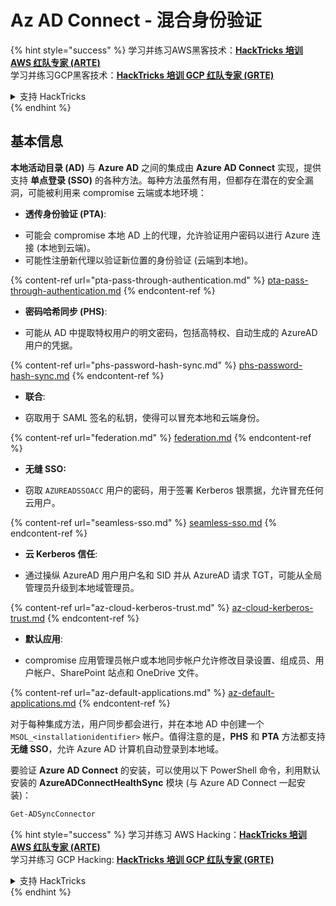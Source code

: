 # Az AD Connect - 混合身份验证

{% hint style="success" %}
学习并练习AWS黑客技术：<img src="/.gitbook/assets/image.png" alt="" data-size="line">[**HackTricks 培训 AWS 红队专家 (ARTE)**](https://training.hacktricks.xyz/courses/arte)<img src="/.gitbook/assets/image.png" alt="" data-size="line">\
学习并练习GCP黑客技术：<img src="/.gitbook/assets/image (2).png" alt="" data-size="line">[**HackTricks 培训 GCP 红队专家 (GRTE)**<img src="/.gitbook/assets/image (2).png" alt="" data-size="line">](https://training.hacktricks.xyz/courses/grte)

<details>

<summary>支持 HackTricks</summary>

* 查看[**订阅计划**](https://github.com/sponsors/carlospolop)!
* **加入** 💬 [**Discord 群组**](https://discord.gg/hRep4RUj7f) 或 [**电报群组**](https://t.me/peass) 或 **关注**我们的 **Twitter** 🐦 [**@hacktricks\_live**](https://twitter.com/hacktricks\_live)**.**
* 通过向 [**HackTricks**](https://github.com/carlospolop/hacktricks) 和 [**HackTricks Cloud**](https://github.com/carlospolop/hacktricks-cloud) github 仓库提交 PR 来分享黑客技巧。

</details>
{% endhint %}

## 基本信息

**本地活动目录 (AD)** 与 **Azure AD** 之间的集成由 **Azure AD Connect** 实现，提供支持 **单点登录 (SSO)** 的各种方法。每种方法虽然有用，但都存在潜在的安全漏洞，可能被利用来 compromise 云端或本地环境：

* **透传身份验证 (PTA)**:
- 可能会 compromise 本地 AD 上的代理，允许验证用户密码以进行 Azure 连接 (本地到云端)。
- 可能性注册新代理以验证新位置的身份验证 (云端到本地)。

{% content-ref url="pta-pass-through-authentication.md" %}
[pta-pass-through-authentication.md](pta-pass-through-authentication.md)
{% endcontent-ref %}

* **密码哈希同步 (PHS)**:
- 可能从 AD 中提取特权用户的明文密码，包括高特权、自动生成的 AzureAD 用户的凭据。

{% content-ref url="phs-password-hash-sync.md" %}
[phs-password-hash-sync.md](phs-password-hash-sync.md)
{% endcontent-ref %}

* **联合**:
- 窃取用于 SAML 签名的私钥，使得可以冒充本地和云端身份。

{% content-ref url="federation.md" %}
[federation.md](federation.md)
{% endcontent-ref %}

* **无缝 SSO:**
- 窃取 `AZUREADSSOACC` 用户的密码，用于签署 Kerberos 银票据，允许冒充任何云用户。

{% content-ref url="seamless-sso.md" %}
[seamless-sso.md](seamless-sso.md)
{% endcontent-ref %}

* **云 Kerberos 信任**:
- 通过操纵 AzureAD 用户用户名和 SID 并从 AzureAD 请求 TGT，可能从全局管理员升级到本地域管理员。

{% content-ref url="az-cloud-kerberos-trust.md" %}
[az-cloud-kerberos-trust.md](az-cloud-kerberos-trust.md)
{% endcontent-ref %}

* **默认应用**:
- compromise 应用管理员帐户或本地同步帐户允许修改目录设置、组成员、用户帐户、SharePoint 站点和 OneDrive 文件。

{% content-ref url="az-default-applications.md" %}
[az-default-applications.md](az-default-applications.md)
{% endcontent-ref %}

对于每种集成方法，用户同步都会进行，并在本地 AD 中创建一个 `MSOL_<installationidentifier>` 帐户。值得注意的是，**PHS** 和 **PTA** 方法都支持 **无缝 SSO**，允许 Azure AD 计算机自动登录到本地域。

要验证 **Azure AD Connect** 的安装，可以使用以下 PowerShell 命令，利用默认安装的 **AzureADConnectHealthSync** 模块 (与 Azure AD Connect 一起安装)：
```powershell
Get-ADSyncConnector
```
{% hint style="success" %}
学习并练习 AWS Hacking：<img src="/.gitbook/assets/image.png" alt="" data-size="line">[**HackTricks 培训 AWS 红队专家 (ARTE)**](https://training.hacktricks.xyz/courses/arte)<img src="/.gitbook/assets/image.png" alt="" data-size="line">\
学习并练习 GCP Hacking: <img src="/.gitbook/assets/image (2).png" alt="" data-size="line">[**HackTricks 培训 GCP 红队专家 (GRTE)**<img src="/.gitbook/assets/image (2).png" alt="" data-size="line">](https://training.hacktricks.xyz/courses/grte)

<details>

<summary>支持 HackTricks</summary>

* 检查 [**订阅计划**](https://github.com/sponsors/carlospolop)!
* **加入** 💬 [**Discord 群组**](https://discord.gg/hRep4RUj7f) 或 [**电报群组**](https://t.me/peass) 或 **关注** 我们的 **Twitter** 🐦 [**@hacktricks\_live**](https://twitter.com/hacktricks\_live)**.**
* 通过向 [**HackTricks**](https://github.com/carlospolop/hacktricks) 和 [**HackTricks Cloud**](https://github.com/carlospolop/hacktricks-cloud) github 仓库提交 PR 来分享黑客技巧。

</details>
{% endhint %}
